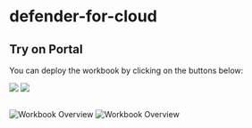 # defender-for-cloud

## Try on Portal
You can deploy the workbook by clicking on the buttons below:

<a href="https://portal.azure.com/#create/Microsoft.Template/uri/https%3A%2F%2Fraw.githubusercontent.com%2FAzure%2FAzure-Security-Center%2Fmaster%2FWorkbooks%2FASC%20Recommendations%20Graph%2FarmTemplate.json" target="_blank"><img src="https://aka.ms/deploytoazurebutton"/></a>
<a href="https://portal.azure.us/#create/Microsoft.Template/uri/https%3A%2F%2Fraw.githubusercontent.com%2FAzure%2FAzure-Security-Center%2Fmaster%2FWorkbooks%2FASC%20Recommendations%20Graph%2FarmTemplate.json" target="_blank"><img src="https://aka.ms/deploytoazuregovbutton"/></a>

##

![Workbook Overview](./picture1.png)
![Workbook Overview](./picture2.png)
